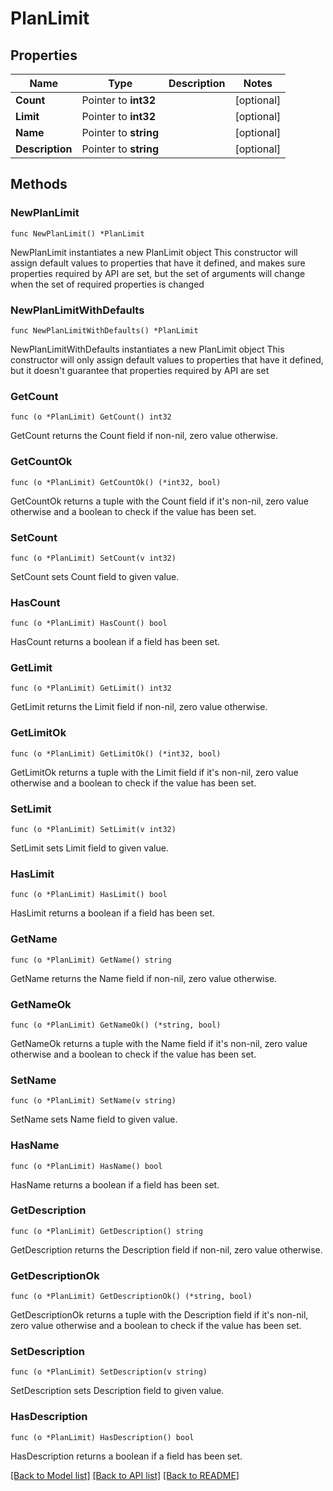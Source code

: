# PlanLimit

## Properties

Name | Type | Description | Notes
------------ | ------------- | ------------- | -------------
**Count** | Pointer to **int32** |  | [optional] 
**Limit** | Pointer to **int32** |  | [optional] 
**Name** | Pointer to **string** |  | [optional] 
**Description** | Pointer to **string** |  | [optional] 

## Methods

### NewPlanLimit

`func NewPlanLimit() *PlanLimit`

NewPlanLimit instantiates a new PlanLimit object
This constructor will assign default values to properties that have it defined,
and makes sure properties required by API are set, but the set of arguments
will change when the set of required properties is changed

### NewPlanLimitWithDefaults

`func NewPlanLimitWithDefaults() *PlanLimit`

NewPlanLimitWithDefaults instantiates a new PlanLimit object
This constructor will only assign default values to properties that have it defined,
but it doesn't guarantee that properties required by API are set

### GetCount

`func (o *PlanLimit) GetCount() int32`

GetCount returns the Count field if non-nil, zero value otherwise.

### GetCountOk

`func (o *PlanLimit) GetCountOk() (*int32, bool)`

GetCountOk returns a tuple with the Count field if it's non-nil, zero value otherwise
and a boolean to check if the value has been set.

### SetCount

`func (o *PlanLimit) SetCount(v int32)`

SetCount sets Count field to given value.

### HasCount

`func (o *PlanLimit) HasCount() bool`

HasCount returns a boolean if a field has been set.

### GetLimit

`func (o *PlanLimit) GetLimit() int32`

GetLimit returns the Limit field if non-nil, zero value otherwise.

### GetLimitOk

`func (o *PlanLimit) GetLimitOk() (*int32, bool)`

GetLimitOk returns a tuple with the Limit field if it's non-nil, zero value otherwise
and a boolean to check if the value has been set.

### SetLimit

`func (o *PlanLimit) SetLimit(v int32)`

SetLimit sets Limit field to given value.

### HasLimit

`func (o *PlanLimit) HasLimit() bool`

HasLimit returns a boolean if a field has been set.

### GetName

`func (o *PlanLimit) GetName() string`

GetName returns the Name field if non-nil, zero value otherwise.

### GetNameOk

`func (o *PlanLimit) GetNameOk() (*string, bool)`

GetNameOk returns a tuple with the Name field if it's non-nil, zero value otherwise
and a boolean to check if the value has been set.

### SetName

`func (o *PlanLimit) SetName(v string)`

SetName sets Name field to given value.

### HasName

`func (o *PlanLimit) HasName() bool`

HasName returns a boolean if a field has been set.

### GetDescription

`func (o *PlanLimit) GetDescription() string`

GetDescription returns the Description field if non-nil, zero value otherwise.

### GetDescriptionOk

`func (o *PlanLimit) GetDescriptionOk() (*string, bool)`

GetDescriptionOk returns a tuple with the Description field if it's non-nil, zero value otherwise
and a boolean to check if the value has been set.

### SetDescription

`func (o *PlanLimit) SetDescription(v string)`

SetDescription sets Description field to given value.

### HasDescription

`func (o *PlanLimit) HasDescription() bool`

HasDescription returns a boolean if a field has been set.


[[Back to Model list]](../README.md#documentation-for-models) [[Back to API list]](../README.md#documentation-for-api-endpoints) [[Back to README]](../README.md)


